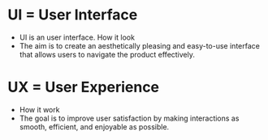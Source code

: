 # UI = User Interface
- UI is an user interface. How it look
- The aim is to create an aesthetically pleasing and easy-to-use interface that allows users to navigate the product effectively.

# UX = User Experience
- How it work
- The goal is to improve user satisfaction by making interactions as smooth, efficient, and enjoyable as possible.

